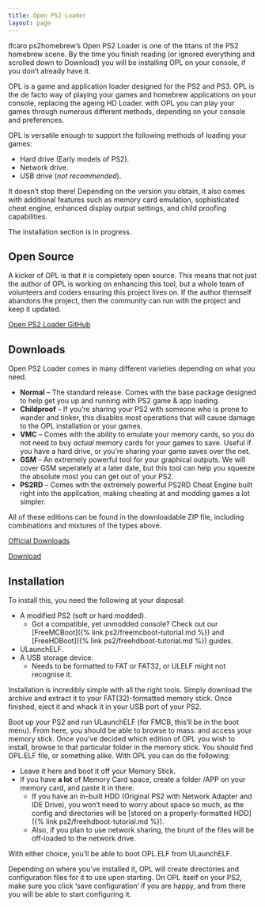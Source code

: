 ```yaml
---
title: Open PS2 Loader
layout: page
---
```


Ifcaro ps2homebrew’s Open PS2 Loader is one of the titans of the PS2 homebrew scene. By the time you finish reading (or ignored everything and scrolled down to Download) you will be installing OPL on your console, if you don’t already have it.

OPL is a game and application loader designed for the PS2 and PS3. OPL is the de facto way of playing your games and homebrew applications on your console, replacing the ageing HD Loader. with OPL you can play your games through numerous different methods, depending on your console and preferences.

OPL is versatile enough to support the following methods of loading your games:

* Hard drive (Early models of PS2).
* Network drive.
* USB drive (_not recommended_).

It doesn’t stop there! Depending on the version you obtain, it also comes with additional features such as memory card emulation, sophisticated cheat engine, enhanced display output settings, and child proofing capabilities.

The installation section is in progress.

## Open Source

A kicker of OPL is that it is completely open source. This means that not just the author of OPL is working on enhancing this tool, but a whole team of volunteers and coders ensuring this project lives on. If the author themself abandons the project, then the community can run with the project and keep it updated.

<div class="text-center">
	<p class="rt-button"><a href="https://github.com/ps2homebrew/Open-PS2-Loader">Open PS2 Loader GitHub</a></p>
</div>

## Downloads

Open PS2 Loader comes in many different varieties depending on what you need.

*   **Normal** – The standard release. Comes with the base package designed to help get you up and running with PS2 game & app loading.
*   **Childproof** – If you’re sharing your PS2 with someone who is prone to wander and tinker, this disables most operations that will cause damage to the OPL installation or your games.
*   **VMC** – Comes with the ability to emulate your memory cards, so you do not need to buy _actual_ memory cards for your games to save. Useful if you have a hard drive, or you’re sharing your game saves over the net.
*   **GSM** – An extremely powerful tool for your graphical outputs. We will cover GSM seperately at a later date, but this tool can help you squeeze the absolute most you can get out of your PS2.
*   **PS2RD** – Comes with the extremely powerful PS2RD Cheat Engine built right into the application, making cheating at and modding games a lot simpler.

All of these editions can be found in the downloadable ZIP file, including combinations and mixtures of the types above.

<div class="text-center">
	<p class="rt-button"><a href="https://github.com/ps2homebrew/Open-PS2-Loader/releases">Official Downloads</a></p>
	<p class="rt-button"><a href="https://drive.google.com/file/d/1_Hy5MzDedEQ_J4qEMAh-pnpD3GWuxkRF/view?usp=sharing">Download</a></p>
</div>

## Installation

To install this, you need the following at your disposal:

* A modified PS2 (soft or hard modded).
  *   Got a compatible, yet unmodded console? Check out our [FreeMCBoot]({% link ps2/freemcboot-tutorial.md %}) and [FreeHDBoot]({% link ps2/freehdboot-tutorial.md %}) guides.
* ULaunchELF.
* A USB storage device.
  * Needs to be formatted to FAT or FAT32, or ULELF might not recognise it.

Installation is incredibly simple with all the right tools. Simply download the archive and extract it to your FAT(32)-formatted memory stick. Once finished, eject it and whack it in your USB port of your PS2.

Boot up your PS2 and run ULaunchELF (for FMCB, this’ll be in the boot menu). From here, you should be able to browse to mass: and access your memory stick. Once you’ve decided which edition of OPL you wish to install, browse to that particular folder in the memory stick. You should find OPL.ELF file, or something alike. With OPL you can do the following:

* Leave it here and boot it off your Memory Stick.
* If you have **a lot** of Memory Card space, create a folder /APP on your memory card, and paste it in there.
  * If you have an in-built HDD (Original PS2 with Network Adapter and IDE Drive), you won’t need to worry about space so much, as the config and directories will be [stored on a properly-formatted HDD]({% link ps2/freehdboot-tutorial.md %}).
  * Also, if you plan to use network sharing, the brunt of the files will be off-loaded to the network drive.

With either choice, you’ll be able to boot OPL.ELF from ULaunchELF.

Depending on where you’ve installed it, OPL will create directories and configuration files for it to use upon starting. On OPL itself on your PS2, make sure you click ‘save configuration’ if you are happy, and from there you will be able to start configuring it.
